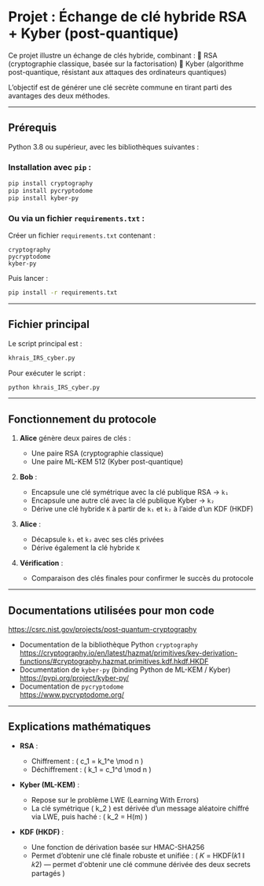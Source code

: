 
# Projet : Échange de clé hybride RSA + Kyber (post-quantique)

Ce projet illustre un échange de clés hybride, combinant :
🔹 RSA (cryptographie classique, basée sur la factorisation)
🔹 Kyber (algorithme post-quantique, résistant aux attaques des ordinateurs quantiques)

L’objectif est de générer une clé secrète commune en tirant parti des avantages des deux méthodes.

---

## Prérequis

Python 3.8 ou supérieur, avec les bibliothèques suivantes :

### Installation avec `pip` :

```bash
pip install cryptography
pip install pycryptodome
pip install kyber-py
```

### Ou via un fichier `requirements.txt` :

Créer un fichier `requirements.txt` contenant :

```
cryptography
pycryptodome
kyber-py
```

Puis lancer :

```bash
pip install -r requirements.txt
```

---

## Fichier principal

Le script principal est :

```bash
khrais_IRS_cyber.py
```

Pour exécuter le script :

```bash
python khrais_IRS_cyber.py
```

---

## Fonctionnement du protocole

1. **Alice** génère deux paires de clés :
   - Une paire RSA (cryptographie classique)
   - Une paire ML-KEM 512 (Kyber post-quantique)

2. **Bob** :
   - Encapsule une clé symétrique avec la clé publique RSA → `k₁`
   - Encapsule une autre clé avec la clé publique Kyber → `k₂`
   - Dérive une clé hybride `K` à partir de `k₁` et `k₂` à l’aide d’un KDF (HKDF)

3. **Alice** :
   - Décapsule `k₁` et `k₂` avec ses clés privées
   - Dérive également la clé hybride `K`

4. **Vérification** :
   - Comparaison des clés finales pour confirmer le succès du protocole

---

## Documentations utilisées pour mon code
 
  https://csrc.nist.gov/projects/post-quantum-cryptography
- Documentation de la bibliothèque Python `cryptography`  
  https://cryptography.io/en/latest/hazmat/primitives/key-derivation-functions/#cryptography.hazmat.primitives.kdf.hkdf.HKDF
- Documentation de `kyber-py` (binding Python de ML-KEM / Kyber)  
  https://pypi.org/project/kyber-py/
- Documentation de `pycryptodome`  
  https://www.pycryptodome.org/

---

## Explications mathématiques

- **RSA** :
  - Chiffrement : \( c_1 = k_1^e \mod n \)
  - Déchiffrement : \( k_1 = c_1^d \mod n \)

- **Kyber (ML-KEM)** :
  - Repose sur le problème LWE (Learning With Errors)
  - La clé symétrique \( k_2 \) est dérivée d’un message aléatoire chiffré via LWE, puis haché : \( k_2 = H(m) \)

- **KDF (HKDF)** :
  - Une fonction de dérivation basée sur HMAC-SHA256
  - Permet d’obtenir une clé finale robuste et unifiée : \( 𝐾 = HKDF(𝑘1 ∥ 𝑘2) — permet d'obtenir une clé commune dérivée des deux secrets partagés \)